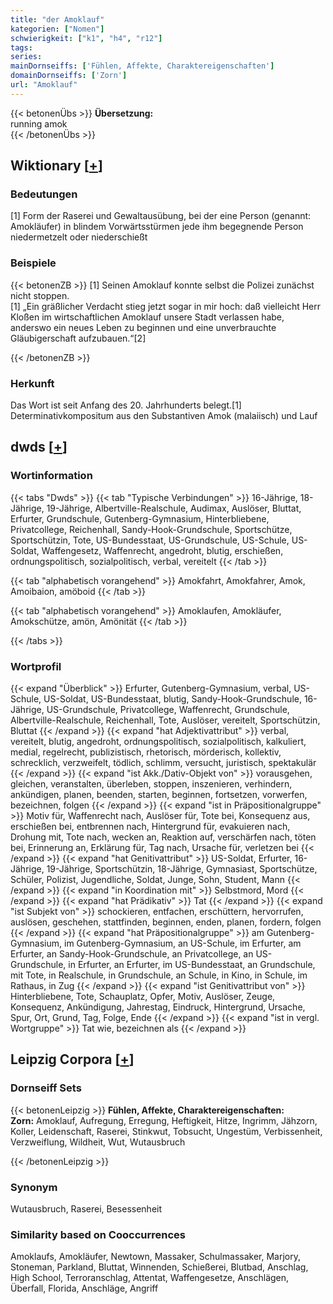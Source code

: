 ```yaml
---
title: "der Amoklauf"
kategorien: ["Nomen"]
schwierigkeit: ["k1", "h4", "r12"]
tags:
series:
mainDornseiffs: ['Fühlen, Affekte, Charaktereigenschaften']
domainDornseiffs: ['Zorn']
url: "Amoklauf"
---
```


{{< betonenÜbs >}}
**Übersetzung:**  
running amok  
{{< /betonenÜbs >}}

## Wiktionary [[+](https://de.wiktionary.org/wiki/Amoklauf)]

### Bedeutungen
[1] Form der Raserei und Gewaltausübung, bei der eine Person (genannt: Amokläufer) in blindem Vorwärtsstürmen jede ihm begegnende Person niedermetzelt oder niederschießt  

### Beispiele
{{< betonenZB >}}
[1] Seinen Amoklauf konnte selbst die Polizei zunächst nicht stoppen.  
[1] „Ein gräßlicher Verdacht stieg jetzt sogar in mir hoch: daß vielleicht Herr Kloßen im wirtschaftlichen Amoklauf unsere Stadt verlassen habe, anderswo ein neues Leben zu beginnen und eine unverbrauchte Gläubigerschaft aufzubauen.“[2]  

{{< /betonenZB >}}
### Herkunft
Das Wort ist seit Anfang des 20. Jahrhunderts belegt.[1]  
Determinativkompositum aus den Substantiven Amok (malaiisch) und Lauf  



## dwds [[+](https://www.dwds.de/wb/Amoklauf)]

### Wortinformation
{{< tabs "Dwds" >}}
{{< tab "Typische Verbindungen" >}}
16-Jährige, 18-Jährige, 19-Jährige, Albertville-Realschule, Audimax, Auslöser, Bluttat, Erfurter, Grundschule, Gutenberg-Gymnasium, Hinterbliebene, Privatcollege, Reichenhall, Sandy-Hook-Grundschule, Sportschütze, Sportschützin, Tote, US-Bundesstaat, US-Grundschule, US-Schule, US-Soldat, Waffengesetz, Waffenrecht, angedroht, blutig, erschießen, ordnungspolitisch, sozialpolitisch, verbal, vereitelt
{{< /tab >}}

{{< tab "alphabetisch vorangehend" >}}
Amokfahrt, Amokfahrer, Amok, Amoibaion, amöboid
{{< /tab >}}

{{< tab "alphabetisch vorangehend" >}}
Amoklaufen, Amokläufer, Amokschütze, amön, Amönität
{{< /tab >}}

{{< /tabs >}}

### Wortprofil
{{< expand "Überblick" >}} Erfurter, Gutenberg-Gymnasium, verbal, US-Schule, US-Soldat, US-Bundesstaat, blutig, Sandy-Hook-Grundschule, 16-Jährige, US-Grundschule, Privatcollege, Waffenrecht, Grundschule, Albertville-Realschule, Reichenhall, Tote, Auslöser, vereitelt, Sportschützin, Bluttat {{< /expand >}}
{{< expand "hat Adjektivattribut" >}} verbal, vereitelt, blutig, angedroht, ordnungspolitisch, sozialpolitisch, kalkuliert, medial, regelrecht, publizistisch, rhetorisch, mörderisch, kollektiv, schrecklich, verzweifelt, tödlich, schlimm, versucht, juristisch, spektakulär {{< /expand >}}
{{< expand "ist Akk./Dativ-Objekt von" >}} vorausgehen, gleichen, veranstalten, überleben, stoppen, inszenieren, verhindern, ankündigen, planen, beenden, starten, beginnen, fortsetzen, vorwerfen, bezeichnen, folgen {{< /expand >}}
{{< expand "ist in Präpositionalgruppe" >}} Motiv für, Waffenrecht nach, Auslöser für, Tote bei, Konsequenz aus, erschießen bei, entbrennen nach, Hintergrund für, evakuieren nach, Drohung mit, Tote nach, wecken an, Reaktion auf, verschärfen nach, töten bei, Erinnerung an, Erklärung für, Tag nach, Ursache für, verletzen bei {{< /expand >}}
{{< expand "hat Genitivattribut" >}} US-Soldat, Erfurter, 16-Jährige, 19-Jährige, Sportschützin, 18-Jährige, Gymnasiast, Sportschütze, Schüler, Polizist, Jugendliche, Soldat, Junge, Sohn, Student, Mann {{< /expand >}}
{{< expand "in Koordination mit" >}} Selbstmord, Mord {{< /expand >}}
{{< expand "hat Prädikativ" >}} Tat {{< /expand >}}
{{< expand "ist Subjekt von" >}} schockieren, entfachen, erschüttern, hervorrufen, auslösen, geschehen, stattfinden, beginnen, enden, planen, fordern, folgen {{< /expand >}}
{{< expand "hat Präpositionalgruppe" >}} am Gutenberg-Gymnasium, im Gutenberg-Gymnasium, an US-Schule, im Erfurter, am Erfurter, an Sandy-Hook-Grundschule, an Privatcollege, an US-Grundschule, in Erfurter, an Erfurter, im US-Bundesstaat, an Grundschule, mit Tote, in Realschule, in Grundschule, an Schule, in Kino, in Schule, im Rathaus, in Zug {{< /expand >}}
{{< expand "ist Genitivattribut von" >}} Hinterbliebene, Tote, Schauplatz, Opfer, Motiv, Auslöser, Zeuge, Konsequenz, Ankündigung, Jahrestag, Eindruck, Hintergrund, Ursache, Spur, Ort, Grund, Tag, Folge, Ende {{< /expand >}}
{{< expand "ist in vergl. Wortgruppe" >}} Tat wie, bezeichnen als {{< /expand >}}

## Leipzig Corpora [[+](https://corpora.uni-leipzig.de/en/res?word=Amoklauf&corpusId=deu_newscrawl-public_2018)]

### Dornseiff Sets
{{< betonenLeipzig >}}
**Fühlen, Affekte, Charaktereigenschaften:**  
**Zorn:** Amoklauf, Aufregung, Erregung, Heftigkeit, Hitze, Ingrimm, Jähzorn, Koller, Leidenschaft, Raserei, Stinkwut, Tobsucht, Ungestüm, Verbissenheit, Verzweiflung, Wildheit, Wut, Wutausbruch  

{{< /betonenLeipzig >}}

### Synonym
Wutausbruch, Raserei, Besessenheit


### Similarity based on Cooccurrences
Amoklaufs, Amokläufer, Newtown, Massaker, Schulmassaker, Marjory, Stoneman, Parkland, Bluttat, Winnenden, Schießerei, Blutbad, Anschlag, High School, Terroranschlag, Attentat, Waffengesetze, Anschlägen, Überfall, Florida, Anschläge, Angriff

